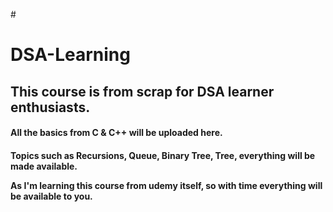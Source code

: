 #<h1>DSA-Learning
<h2>This course is from scrap for DSA learner enthusiasts.

<h4>All the basics from C & C++ will be uploaded here.
<h4>Topics such as Recursions, Queue, Binary Tree, Tree, everything will be made available.
<p> As I'm learning this course from udemy itself, so with time everything will be available to you. </p>
